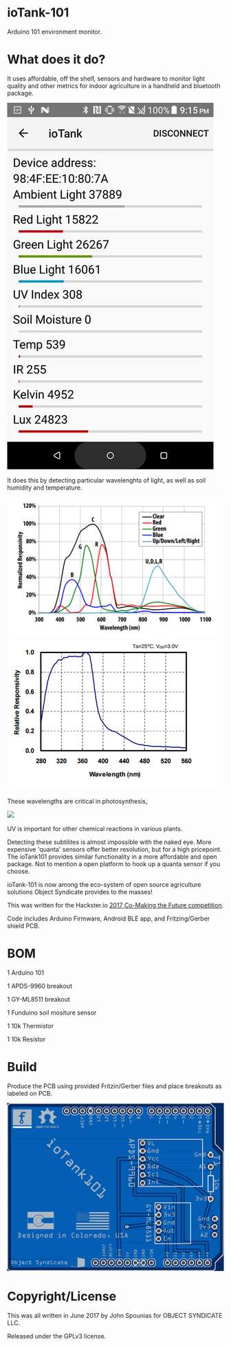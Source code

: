 # ioTank-101
Arduino 101 environment monitor.


# What does it do?

It uses affordable, off the shelf, sensors and hardware to monitor light quality and other metrics for indoor agriculture in a handheld and bluetooth package.

<img class='img-responsive' src="https://github.com/objectsyndicate/ioTank-101/raw/master/screen1.jpg">

It does this by detecting particular wavelenghts of light, as well as soil humidity and temperature.

<img class='img-responsive' src="https://github.com/objectsyndicate/ioTank-101/raw/master/APDS-9960_spec.png">
<img class='img-responsive' src="https://github.com/objectsyndicate/ioTank-101/raw/master/GYML8511.png">

These wavelengths are critical in photosynthesis,

<img class='img-responsive' src="https://upload.wikimedia.org/wikipedia/commons/2/23/Chlorophyll_ab_spectra-en.svg">

UV is important for other chemical reactions in various plants. 

Detecting these subtilites is almost impossible with the naked eye. More expensive 'quanta' sensors offer better resolution, but for a high pricepoint. The ioTank101 provides similar functionality in a more affordable and open package. Not to mention a open platform to hook up a quanta sensor if you choose. 

ioTank-101 is now among the eco-system of open source agriculture solutions Object Syndicate provides to the masses! 

This was written for the Hackster.io [2017 Co-Making the Future competition](https://www.hackster.io/contests/2017chinausyoungmakercompetition ).

Code includes Arduino Firmware, Android BLE app, and Fritzing/Gerber shield PCB.

# BOM

1 Arduino 101

1 APDS-9960 breakout 

1 GY-ML8511 breakout

1 Funduino soil mositure sensor

1 10k Thermistor

1 10k Resistor

# Build
Produce the PCB using provided Fritzin/Gerber files and place breakouts as labeled on PCB. 

<img class='img-responsive' src="https://github.com/objectsyndicate/ioTank-101/raw/master/gerber-viewer.easyeda.com.png">


# Copyright/License 

This was all written in June 2017 by John Spounias for OBJECT SYNDICATE LLC.

Released under the GPLv3 license.



